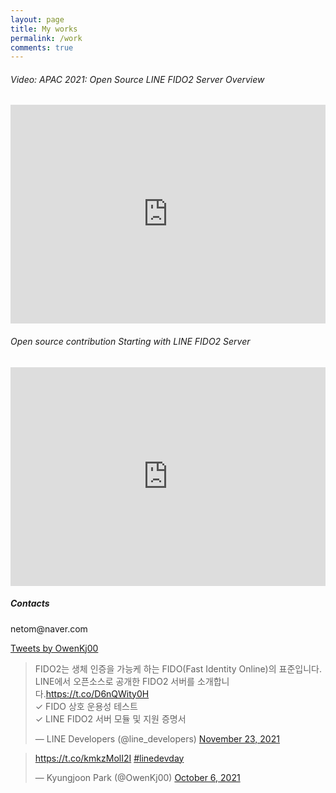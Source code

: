 ```yaml
---
layout: page
title: My works
permalink: /work
comments: true
---
```


<div class="row justify-content-between">
<div class="col-md-8 pr-5">

<p><h6>Video: APAC 2021: Open Source LINE FIDO2 Server Overview</h6> </p>

<p><iframe style="width:100%;" height="350" src="https://www.youtube.com/embed/f46N8-T0Jmw?rel=0&amp;showinfo=0" frameborder="0" allowfullscreen></iframe></p>

<p><h6>Open source contribution Starting with LINE FIDO2 Server</h6> </p>
<p><iframe style="width:100%;" height="350" src="https://www.youtube.com/embed/JRu6IVSPEzE?rel=0&amp;showinfo=0" frameborder="0" allowfullscreen></iframe></p>

</div>

<div class="col-md-4">

<div class="sticky-top sticky-top-80">
<h5>Contacts</h5>

<p><i class="fa fa-envelope" aria-hidden="true"></i> netom@naver.com </p>


<a href="https://twitter.com/OwenKj00"><i class="fab fa-twitter" style="font-size: 1.5em; margin-right: 13px;"></i></a>
<a href="https://www.facebook.com/kyungjoonowen.park"><i class="fab fa-facebook" style="font-size: 1.5em; margin-right: 13px;"></i></a>
<a href="https://www.linkedin.com/in/kj84park/"><i class="fab fa-linkedin" style="font-size: 1.5em; margin-right: 13px;"></i></a>
<a href="https://www.instagram.com/kyungjoonpark/"><i class="fab fa-instagram" style="font-size: 1.5em; margin-right: 13px;"></i></a>
<a href="https://github.com/kj84park"><i class="fab fa-github" style="font-size: 1.5em; margin-right: 13px;"></i></a>
<a href="https://www.youtube.com/channel/UCymSNTJBl3NeHe_-dOGvzuA"><i class="fab fa-youtube" style="font-size: 1.5em; margin-right: 13px;"></i></a>

<a class="twitter-timeline" data-width="100%" data-height="400" href="https://twitter.com/OwenKj00?ref_src=twsrc%5Etfw">Tweets by OwenKj00</a> <script async src="https://platform.twitter.com/widgets.js" charset="utf-8"></script>

<p/>
<blockquote class="twitter-tweet"><p lang="ko" dir="ltr">FIDO2는 생체 인증을 가능케 하는 FIDO(Fast Identity Online)의 표준입니다. <br>LINE에서 오픈소스로 공개한 FIDO2 서버를 소개합니다.<a href="https://t.co/D6nQWity0H">https://t.co/D6nQWity0H</a><br>✓ FIDO 상호 운용성 테스트 <br>✓ LINE FIDO2 서버 모듈 및 지원 증명서</p>&mdash; LINE Developers (@line_developers) <a href="https://twitter.com/line_developers/status/1462933919506989059?ref_src=twsrc%5Etfw">November 23, 2021</a></blockquote> <script async src="https://platform.twitter.com/widgets.js" charset="utf-8"></script>
<p/>
<blockquote class="twitter-tweet"><p lang="und" dir="ltr"><a href="https://t.co/kmkzMolI2I">https://t.co/kmkzMolI2I</a> <a href="https://twitter.com/hashtag/linedevday?src=hash&amp;ref_src=twsrc%5Etfw">#linedevday</a></p>&mdash; Kyungjoon Park (@OwenKj00) <a href="https://twitter.com/OwenKj00/status/1445640238697566219?ref_src=twsrc%5Etfw">October 6, 2021</a></blockquote> <script async src="https://platform.twitter.com/widgets.js" charset="utf-8"></script>



</div>
</div>
</div>

